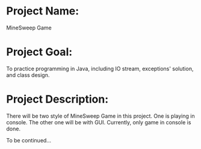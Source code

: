 Project Name:
=============
MineSweep Game

Project Goal:
=============
To practice programming in Java, including IO stream, exceptions' solution, and class design.

Project Description:
====================
There will be two style of MineSweep Game in this project. One is playing in console. The other one will be with GUI.
Currently, only game in console is done.


To be continued...